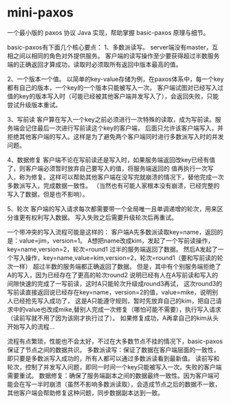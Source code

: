 # mini-paxos
一个最小版的 paxos 协议 Java 实现，帮助掌握 basic-paxos 原理与细节。

basic-paxos有下面几个核心要点：
1、多数派读写。
server端没有master，互相之间以相同的角色对外提供服务。
客户端的读写操作至少要获得超过半数服务端的正确返回才算成功，读取时必须取所有返回中版本最高的值。

2、一个版本一个值。
以简单的key-value存储为例，在paxos体系中，每一个key都有自己的版本，一个key的一个版本只能被写入一次。
客户端试图对已经写入过值的key的版本写入时（可能已经被其他客户端并发写入了），会返回失败，只能尝试升级版本重试。

3、写前读
客户算在写入一个key之前必须进行一次特殊的读取，成为写前读。服务端会记住最后一次进行写前读这个key的客户端，
后面只允许该客户端写入，并拒绝其他客户端的写入。这样是为了避免两个客户端同时进行多数派写入时的并发问题。

4、数据修复
客户端不论在写前读还是写入时，如果服务端返回改key已经有值了，则客户端必须暂时放弃自己要写入的值，将服务端返回的
值再执行一次写入，称为修复。这样可以帮助其他客户端在没写完就崩溃的情况下，替他完成一次多数派写入，完成数据一致性。
（当然也有可能人家根本没有崩溃，已经完整的写入了数据，但是也不影响）。

5、轮次
客户端的写入请求每次都需要带一个全局唯一且单调递增的轮次，用来区分谁更有权利写入数据。
写入失败之后需要升级轮次后再重试。

一个带冲突的写入流程可能是这样的：
客户端A先多数派读取key=name，返回的是：value=jim，version=1。
A想把name改成kim，发起了一个写前读操作，key=name,version=2，轮次=round1
过半的服务端返回了数据。
然后A发起了一个写入操作，key=name,value=kim,version=2，轮次=round1（要和写前读的轮次一样）
超过半数的服务端都正确返回了数据。
但是，其中有个别服务端拒绝了A的写入，因为已经存在了更高的轮次round2
说明已经有人在A写前读和写入的间隙快速的完成了一写前读，这时A只能轮次升级成round3再试，
这次round3的写前读直接返回说已经存在key=name，version=2的值，value=mike，说明别人已经抢先写入成功了，
这是A只能遵守规则，暂时先放弃自己的kim，把自己请求中的value也改成mike,替别人完成一次修复（哪怕可能不需要），执行写入请求（读前写就不用了因为该刚才执行过了）。
如果修复成功，A再拿自己的kim从头开始写入的流程...

流程有点繁琐，性能也不会太好，不过在大多数节点不挂的情况下，basic-paxos保证了节点之间的数据共识。
多数派读写：保证了数据在客户端层面的一致性，即只要是多数派写入成功的，所有人都可以通过多数派读看到最新值。
读前写和轮次，控制了并发写入问题，即同一时间一个key只能被写入一次。失败的客户端需要重试。
数据修复：确保了服务端副本之间的数据最终一致性。因为客户端可能会在写一半时崩溃（虽然不影响多数派读取），会造成节点之后的数据不一致，其他客户端会帮助修复这种问题，同步数据副本达到一致。
